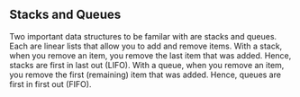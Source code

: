 ## Stacks and Queues

Two important data structures to be familar with are stacks and queues. Each are linear lists that allow you to add and remove items. With a stack, when you remove an item, you remove the last item that was added. Hence, stacks are first in last out (LIFO). With a queue, when you remove an item, you remove the first (remaining) item that was added. Hence, queues are first in first out (FIFO).

